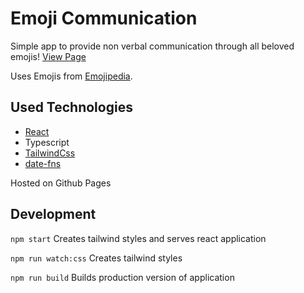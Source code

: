 # Emoji Communication

Simple app to provide non verbal communication through all beloved emojis! [View Page](https://johannitor.github.io/emoji-communicator/)

Uses Emojis from [Emojipedia](https://emojipedia.org/).

## Used Technologies

- [React](https://github.com/facebook/react)
- Typescript
- [TailwindCss](https://github.com/tailwindlabs/tailwindcss)
- [date-fns](https://github.com/date-fns/date-fns)

Hosted on Github Pages

## Development

`npm start` Creates tailwind styles and serves react application

`npm run watch:css` Creates tailwind styles

`npm run build` Builds production version of application
